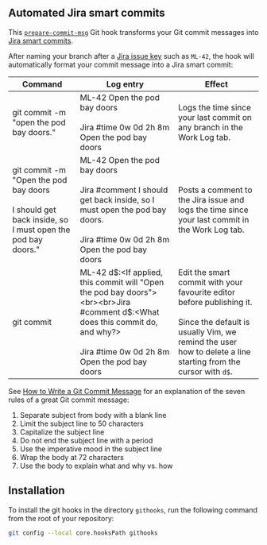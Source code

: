 ## Automated Jira smart commits

This [`prepare-commit-msg`](https://git-scm.com/docs/githooks#_prepare_commit_msg) Git hook transforms your Git commit messages into [Jira smart commits](https://confluence.atlassian.com/fisheye/using-smart-commits-960155400.html).

After naming your branch after a [Jira issue key](https://confluence.atlassian.com/adminjiraserver073/changing-the-project-key-format-861253229.html) such as `ML-42`, the hook will automatically format your commit message into a Jira smart commit:

| Command | Log entry | Effect |
| ------- | --------- | ------ |
| git commit -m "open the pod bay doors." | ML-42 Open the pod bay doors<br><br>Jira #time 0w 0d 2h 8m Open the pod bay doors | Logs the time since your last commit on any branch in the Work Log tab. |
| git commit -m "Open the pod bay doors<br><br>I should get back inside, so I must open the pod bay doors." | ML-42 Open the pod bay doors<br><br>Jira #comment I should get back inside, so I must open the pod bay doors.<br><br>Jira #time 0w 0d 2h 8m Open the pod bay doors | Posts a comment to the Jira issue and logs the time since your last commit in the Work Log tab.
| git commit | ML-42 d$:<If applied, this commit will "Open the pod bay doors"><br><br>Jira #comment d$:<What does this commit do, and why?><br><br>Jira #time 0w 0d 2h 8m Open the pod bay doors | Edit the smart commit with your favourite editor before publishing it.<br><br>Since the default is usually Vim, we remind the user how to delete a line starting from the cursor with `d$`.

See [How to Write a Git Commit Message](https://chris.beams.io/posts/git-commit/) for an explanation of the seven rules of a great Git commit message:

1. Separate subject from body with a blank line
2. Limit the subject line to 50 characters
3. Capitalize the subject line
4. Do not end the subject line with a period
5. Use the imperative mood in the subject line
6. Wrap the body at 72 characters
7. Use the body to explain what and why vs. how

## Installation

To install the git hooks in the directory `githooks`, run the following command from the root of your repository:
```bash
git config --local core.hooksPath githooks
```

